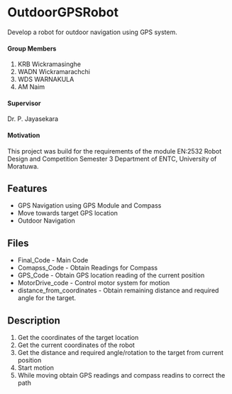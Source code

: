 # OutdoorGPSRobot
Develop a robot for outdoor navigation using GPS system.

#### Group Members 
1. KRB Wickramasinghe
2. WADN Wickramarachchi
3. WDS WARNAKULA 
4. AM Naim

#### Supervisor
  Dr. P. Jayasekara
  
#### Motivation 
  This project was build for the requirements of the module EN:2532 Robot Design and Competition 
  Semester 3
  Department of ENTC,
  University of Moratuwa.

## Features 
  * GPS Navigation using GPS Module and Compass
  * Move towards target GPS location 
  * Outdoor Navigation

## Files 
  * Final_Code - Main Code 
  * Comapss_Code - Obtain Readings for Compass
  * GPS_Code - Obtain GPS location reading of the current position
  * MotorDrive_code - Control motor system for motion
  * distance_from_coordinates - Obtain remaining distance and required angle for the target.
  
## Description
1. Get the coordinates of the target location
2. Get the current coordinates of the robot
3. Get the distance and required angle/rotation to the target from current position
4. Start motion 
5. While moving obtain GPS readings and compass readins to correct the path

